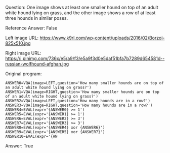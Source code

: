 Question: One image shows at least one smaller hound on top of an adult white hound lying on grass, and the other image shows a row of at least three hounds in similar poses.

Reference Answer: False

Left image URL: https://www.k9rl.com/wp-content/uploads/2016/02/Borzoi-825x510.jpg

Right image URL: https://i.pinimg.com/736x/e5/a9/f3/e5a9f3d0e5daf51bfa7b7289d654581d--russian-wolfhound-afghan.jpg

Original program:

```
ANSWER0=VQA(image=LEFT,question='How many smaller hounds are on top of an adult white hound lying on grass?')
ANSWER1=VQA(image=RIGHT,question='How many smaller hounds are on top of an adult white hound lying on grass?')
ANSWER2=VQA(image=LEFT,question='How many hounds are in a row?')
ANSWER3=VQA(image=RIGHT,question='How many hounds are in a row?')
ANSWER4=EVAL(expr='{ANSWER0} >= 1')
ANSWER5=EVAL(expr='{ANSWER1} >= 1')
ANSWER6=EVAL(expr='{ANSWER2} >= 3')
ANSWER7=EVAL(expr='{ANSWER3} >= 3')
ANSWER8=EVAL(expr='{ANSWER4} xor {ANSWER6}')
ANSWER9=EVAL(expr='{ANSWER5} xor {ANSWER7}')
ANSWER10=EVAL(expr='{AN
```
Answer: True

